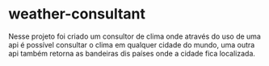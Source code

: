 # weather-consultant

Nesse projeto foi criado um consultor de clima onde através do uso de uma api é possível consultar o clima em qualquer cidade do mundo, uma outra api também retorna as bandeiras dis países onde a cidade fica localizada.
